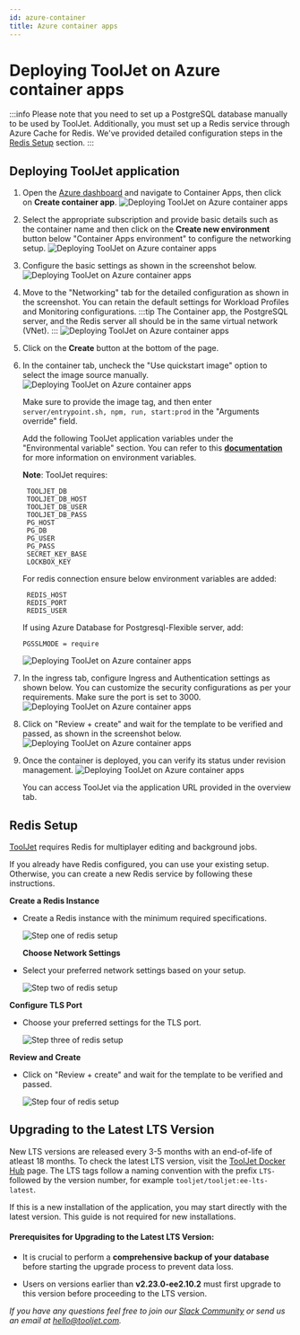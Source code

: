 ```yaml
---
id: azure-container
title: Azure container apps
---
```


# Deploying ToolJet on Azure container apps

:::info
Please note that you need to set up a PostgreSQL database manually to be used by ToolJet. Additionally, you must set up a Redis service through Azure Cache for Redis. We've provided detailed configuration steps in the [Redis Setup](#redis-setup) section.
:::

## Deploying ToolJet application

1. Open the [Azure dashboard](https://portal.azure.com) and navigate to Container Apps, then click on **Create container app**.
   <img className="screenshot-full" src="/img/setup/azure-container/step1.png" alt="Deploying ToolJet on Azure container apps" />

2. Select the appropriate subscription and provide basic details such as the container name and then click on the **Create new environment** button below "Container Apps environment" to configure the networking setup.
   <img className="screenshot-full" src="/img/setup/azure-container/step2.png" alt="Deploying ToolJet on Azure container apps" />

3. Configure the basic settings as shown in the screenshot below.
   <img className="screenshot-full" src="/img/setup/azure-container/step3-1.png" alt="Deploying ToolJet on Azure container apps" />

4. Move to the "Networking" tab for the detailed configuration as shown in the screenshot. You can retain the default settings for Workload Profiles and Monitoring configurations.
   :::tip
   The Container app, the PostgreSQL server, and the Redis server all should be in the same virtual network (VNet).
   :::
   <img className="screenshot-full" src="/img/setup/azure-container/step3-2.png" alt="Deploying ToolJet on Azure container apps" />

5. Click on the **Create** button at the bottom of the page.

6. In the container tab, uncheck the "Use quickstart image" option to select the image source manually.
   <img className="screenshot-full" src="/img/setup/azure-container/step3-v2.png" alt="Deploying ToolJet on Azure container apps" />

   Make sure to provide the image tag, and then enter `server/entrypoint.sh, npm, run, start:prod` in the "Arguments override" field.

   Add the following ToolJet application variables under the "Environmental variable" section. You can refer to this [**documentation**](/docs/setup/env-vars) for more information on environment variables.

   **Note**: ToolJet requires:

   ```
    TOOLJET_DB
    TOOLJET_DB_HOST
    TOOLJET_DB_USER
    TOOLJET_DB_PASS
    PG_HOST
    PG_DB
    PG_USER
    PG_PASS
    SECRET_KEY_BASE
    LOCKBOX_KEY
   ```

   For redis connection ensure below environment variables are added:

   ```
    REDIS_HOST
    REDIS_PORT
    REDIS_USER
   ```

   If using Azure Database for Postgresql-Flexible server, add:

   ```
   PGSSLMODE = require
   ```

   <img className="screenshot-full" src="/img/setup/azure-container/step4-v2.png" alt="Deploying ToolJet on Azure container apps" />

7. In the ingress tab, configure Ingress and Authentication settings as shown below. You can customize the security configurations as per your requirements. Make sure the port is set to 3000.
   <img className="screenshot-full" src="/img/setup/azure-container/step4.png" alt="Deploying ToolJet on Azure container apps" />

8. Click on "Review + create" and wait for the template to be verified and passed, as shown in the screenshot below.
   <img className="screenshot-full" src="/img/setup/azure-container/step5a-v2.png" alt="Deploying ToolJet on Azure container apps" />

9. Once the container is deployed, you can verify its status under revision management.
   <img className="screenshot-full" src="/img/setup/azure-container/step6.png" alt="Deploying ToolJet on Azure container apps" />

   You can access ToolJet via the application URL provided in the overview tab.

## Redis Setup

[ToolJet](https://hub.docker.com/repository/docker/tooljet/tooljet/general) requires Redis for multiplayer editing and background jobs.

If you already have Redis configured, you can use your existing setup. Otherwise, you can create a new Redis service by following these instructions.

**Create a Redis Instance**

- Create a Redis instance with the minimum required specifications.

    <img className="screenshot-full" src="/img/setup/azure-container/redis-setup/1.png" alt="Step one of redis setup" />

  **Choose Network Settings**

- Select your preferred network settings based on your setup.

    <img className="screenshot-full" src="/img/setup/azure-container/redis-setup/2.png" alt="Step two of redis setup" />

**Configure TLS Port**

- Choose your preferred settings for the TLS port.

    <img className="screenshot-full" src="/img/setup/azure-container/redis-setup/3.png" alt="Step three of redis setup" />

**Review and Create**

- Click on "Review + create" and wait for the template to be verified and passed.

    <img className="screenshot-full" src="/img/setup/azure-container/redis-setup/4.png" alt="Step four of redis setup" />

## Upgrading to the Latest LTS Version

New LTS versions are released every 3-5 months with an end-of-life of atleast 18 months. To check the latest LTS version, visit the [ToolJet Docker Hub](https://hub.docker.com/r/tooljet/tooljet/tags) page. The LTS tags follow a naming convention with the prefix `LTS-` followed by the version number, for example `tooljet/tooljet:ee-lts-latest`.

If this is a new installation of the application, you may start directly with the latest version. This guide is not required for new installations.

#### Prerequisites for Upgrading to the Latest LTS Version:

- It is crucial to perform a **comprehensive backup of your database** before starting the upgrade process to prevent data loss.

- Users on versions earlier than **v2.23.0-ee2.10.2** must first upgrade to this version before proceeding to the LTS version.

_If you have any questions feel free to join our [Slack Community](https://join.slack.com/t/tooljet/shared_invite/zt-2rk4w42t0-ZV_KJcWU9VL1BBEjnSHLCA) or send us an email at hello@tooljet.com._
